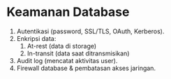 # Keamanan Database

1. Autentikasi (password, SSL/TLS, OAuth, Kerberos).
2. Enkripsi data:
   1. At-rest (data di storage)
   2. In-transit (data saat ditransmisikan)
3. Audit log (mencatat aktivitas user).
4. Firewall database & pembatasan akses jaringan.
